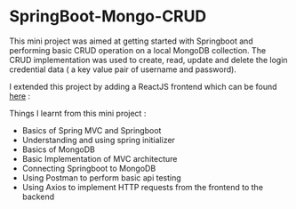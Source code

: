 # SpringBoot-Mongo-CRUD
This mini project was aimed at getting started with Springboot and performing basic CRUD operation on a local MongoDB collection. 
The CRUD implementation was used to create, read, update and delete the login credential data ( a key value pair of username and password). 

I extended this project by adding a ReactJS frontend which can be found <a href="https://github.com/AshwinAashu/Simple-react-login">here</a>  :   

Things I learnt from this mini project :
- Basics of Spring MVC and Springboot 
- Understanding and using spring initializer 
- Basics of MongoDB 
- Basic Implementation of MVC architecture 
- Connecting Springboot to MongoDB 
- Using Postman to perform basic api testing
- Using Axios to implement HTTP requests from the frontend to the backend
